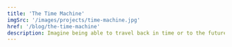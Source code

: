 ```yaml
---
title: 'The Time Machine'
imgSrc: '/images/projects/time-machine.jpg'
href: '/blog/the-time-machine'
description: Imagine being able to travel back in time or to the future. Simple turn the knob to the desired date and press "Go". No more worrying about lost keys or forgotten headphones with this simple yet affordable solution.
---
```

